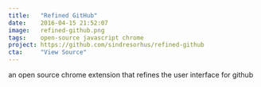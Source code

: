 ```yaml
---
title:   "Refined GitHub"
date:    2016-04-15 21:52:07
image:   refined-github.png
tags:    open-source javascript chrome
project: https://github.com/sindresorhus/refined-github
cta:     "View Source"
---
```


an open source chrome extension that refines the user interface for github
